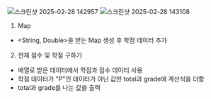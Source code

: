 ![스크린샷 2025-02-28 142957](https://github.com/user-attachments/assets/776a8a9a-0c04-4902-9bf8-eabf33c9a450)
![스크린샷 2025-02-28 143108](https://github.com/user-attachments/assets/7fb40d2b-ea0d-4a05-87b2-e36a1aae6700)

1. Map
- <String, Double>을 받는 Map 생성 후 학점 데이터 추가

2. 전체 점수 및 학점 구하기
- 배열로 받은 데이터에서 학점과 점수 데이터 사용
- 학점 데이터가 "P"인 데이터가 아닌 값만 total과 grade에 계산식을 더함
- total과 grade를 나눈 값을 출력